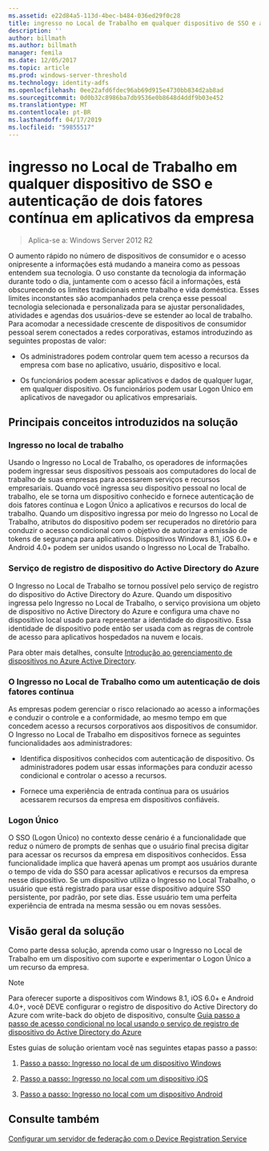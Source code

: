 ```yaml
---
ms.assetid: e22d84a5-113d-4bec-b484-036ed29f0c28
title: ingresso no Local de Trabalho em qualquer dispositivo de SSO e autenticação de dois fatores contínua em aplicativos da empresa
description: ''
author: billmath
ms.author: billmath
manager: femila
ms.date: 12/05/2017
ms.topic: article
ms.prod: windows-server-threshold
ms.technology: identity-adfs
ms.openlocfilehash: 0ee22afd6fdec96ab69d915e4730bb834d2ab8ad
ms.sourcegitcommit: 0d0b32c8986ba7db9536e0b8648d4ddf9b03e452
ms.translationtype: MT
ms.contentlocale: pt-BR
ms.lasthandoff: 04/17/2019
ms.locfileid: "59855517"
---
```

# <a name="join-to-workplace-from-any-device-for-sso-and-seamless-second-factor-authentication-across-company-applications"></a>ingresso no Local de Trabalho em qualquer dispositivo de SSO e autenticação de dois fatores contínua em aplicativos da empresa

>Aplica-se a: Windows Server 2012 R2

O aumento rápido no número de dispositivos de consumidor e o acesso onipresente a informações está mudando a maneira como as pessoas entendem sua tecnologia. O uso constante da tecnologia da informação durante todo o dia, juntamente com o acesso fácil a informações, está obscurecendo os limites tradicionais entre trabalho e vida doméstica. Esses limites inconstantes são acompanhados pela crença esse pessoal tecnologia selecionada e personalizada para se ajustar personalidades, atividades e agendas dos usuários-deve se estender ao local de trabalho. Para acomodar a necessidade crescente de dispositivos de consumidor pessoal serem conectados a redes corporativas, estamos introduzindo as seguintes propostas de valor:

-   Os administradores podem controlar quem tem acesso a recursos da empresa com base no aplicativo, usuário, dispositivo e local.

-   Os funcionários podem acessar aplicativos e dados de qualquer lugar, em qualquer dispositivo. Os funcionários podem usar Logon Único em aplicativos de navegador ou aplicativos empresariais.

## <a name="key-concepts-introduced-in-the-solution"></a>Principais conceitos introduzidos na solução

### <a name="workplace-join"></a>Ingresso no local de trabalho
Usando o Ingresso no Local de Trabalho, os operadores de informações podem ingressar seus dispositivos pessoais aos computadores do local de trabalho de suas empresas para acessarem serviços e recursos empresariais. Quando você ingressa seu dispositivo pessoal no local de trabalho, ele se torna um dispositivo conhecido e fornece autenticação de dois fatores contínua e Logon Único a aplicativos e recursos do local de trabalho. Quando um dispositivo ingressa por meio do Ingresso no Local de Trabalho, atributos do dispositivo podem ser recuperados no diretório para conduzir o acesso condicional com o objetivo de autorizar a emissão de tokens de segurança para aplicativos. Dispositivos Windows 8.1, iOS 6.0+ e Android 4.0+ podem ser unidos usando o Ingresso no Local de Trabalho.

### <a name="BKMK_DRS"></a>Serviço de registro de dispositivo do Active Directory do Azure
O Ingresso no Local de Trabalho se tornou possível pelo serviço de registro do dispositivo do Active Directory do Azure. Quando um dispositivo ingressa pelo Ingresso no Local de Trabalho, o serviço provisiona um objeto de dispositivo no Active Directory do Azure e configura uma chave no dispositivo local usado para representar a identidade do dispositivo. Essa identidade de dispositivo pode então ser usada com as regras de controle de acesso para aplicativos hospedados na nuvem e locais.

Para obter mais detalhes, consulte [Introdução ao gerenciamento de dispositivos no Azure Active Directory](https://docs.microsoft.com/azure/active-directory/device-management-introduction).

### <a name="workplace-join-as-a-seamless-second-factor-authentication"></a>O Ingresso no Local de Trabalho como um autenticação de dois fatores contínua
As empresas podem gerenciar o risco relacionado ao acesso a informações e conduzir o controle e a conformidade, ao mesmo tempo em que concedem acesso a recursos corporativos aos dispositivos de consumidor. O Ingresso no Local de Trabalho em dispositivos fornece as seguintes funcionalidades aos administradores:

-   Identifica dispositivos conhecidos com autenticação de dispositivo. Os administradores podem usar essas informações para conduzir acesso condicional e controlar o acesso a recursos.

-   Fornece uma experiência de entrada contínua para os usuários acessarem recursos da empresa em dispositivos confiáveis.

### <a name="single-sign-on"></a>Logon Único
O SSO (Logon Único) no contexto desse cenário é a funcionalidade que reduz o número de prompts de senhas que o usuário final precisa digitar para acessar os recursos da empresa em dispositivos conhecidos. Essa funcionalidade implica que haverá apenas um prompt aos usuários durante o tempo de vida do SSO para acessar aplicativos e recursos da empresa nesse dispositivo. Se um dispositivo utiliza o Ingresso no Local Trabalho, o usuário que está registrado para usar esse dispositivo adquire SSO persistente, por padrão, por sete dias. Esse usuário tem uma perfeita experiência de entrada na mesma sessão ou em novas sessões.

## <a name="solution-overview"></a>Visão geral da solução
Como parte dessa solução, aprenda como usar o Ingresso no Local de Trabalho em um dispositivo com suporte e experimentar o Logon Único a um recurso da empresa.

> [!NOTE]
> Para oferecer suporte a dispositivos com Windows 8.1, iOS 6.0+ e Android 4.0+, você DEVE configurar o registro de dispositivo do Active Directory do Azure com write-back do objeto de dispositivo, consulte [Guia passo a passo de acesso condicional no local usando o serviço de registro de dispositivo do Active Directory do Azure](https://msdn.microsoft.com/library/azure/dn788908.aspx)

Estes guias de solução orientam você nas seguintes etapas passo a passo:

1.  [Passo a passo: Ingresso no local de um dispositivo Windows](../../ad-fs/operations/Walkthrough--Workplace-Join-with-a-Windows-Device.md)

2.  [Passo a passo: Ingresso no local com um dispositivo iOS](../../ad-fs/operations/Walkthrough--Workplace-Join-with-an-iOS-Device.md)

3.  [Passo a passo: Ingresso no local com um dispositivo Android](../../ad-fs/operations/walkthrough--workplace-join-to-an-android-device.md)

## <a name="see-also"></a>Consulte também
[Configurar um servidor de federação com o Device Registration Service](../deployment/configure-a-federation-server-with-device-registration-service.md)



